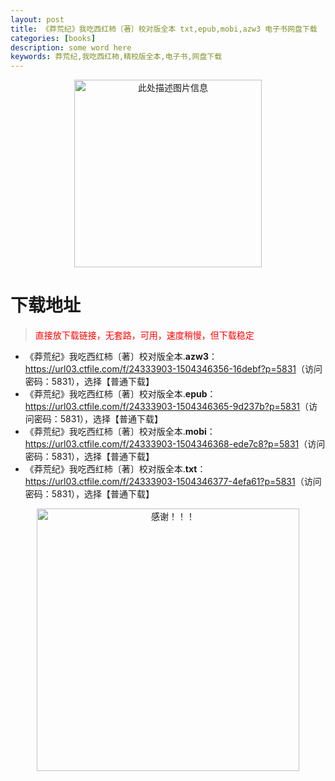```yaml
---
layout: post
title: 《莽荒纪》我吃西红柿〔著〕校对版全本 txt,epub,mobi,azw3 电子书网盘下载
categories: [books]
description: some word here
keywords: 莽荒纪,我吃西红柿,精校版全本,电子书,网盘下载
---
```


<div align="center"><img src="https://qweree.cn/wp-content/uploads/2025/05/mang-huang-ji.jpg" alt="此处描述图片信息" width="300px" height="auto"></div>

# 下载地址

> <p style="color:red" >直接放下载链接，无套路，可用，速度稍慢，但下载稳定</p>

- 《莽荒纪》我吃西红柿〔著〕校对版全本.**azw3**：<https://url03.ctfile.com/f/24333903-1504346356-16debf?p=5831>（访问密码：5831），选择【普通下载】
- 《莽荒纪》我吃西红柿〔著〕校对版全本.**epub**：<https://url03.ctfile.com/f/24333903-1504346365-9d237b?p=5831>（访问密码：5831），选择【普通下载】
- 《莽荒纪》我吃西红柿〔著〕校对版全本.**mobi**：<https://url03.ctfile.com/f/24333903-1504346368-ede7c8?p=5831>（访问密码：5831），选择【普通下载】
- 《莽荒纪》我吃西红柿〔著〕校对版全本.**txt**：<https://url03.ctfile.com/f/24333903-1504346377-4efa61?p=5831>（访问密码：5831），选择【普通下载】

<div align="center"><img src="https://pic.imgdb.cn/item/6707df6bd29ded1a8ce37031.gif" alt="感谢！！！" width="420px" height="auto"/></div>
